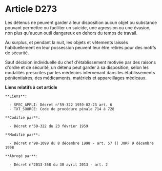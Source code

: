 # Article D273

Les détenus ne peuvent garder à leur disposition aucun objet ou substance pouvant permettre ou faciliter un suicide, une
agression ou une évasion, non plus qu'aucun outil dangereux en dehors du temps de travail.

Au surplus, et pendant la nuit, les objets et vêtements laissés habituellement en leur possession peuvent leur être retirés
pour des motifs de sécurité.

Sauf décision individuelle du chef d'établissement motivée par des raisons d'ordre et de sécurité, un détenu peut garder à sa
disposition, selon les modalités prescrites par les médecins intervenant dans les établissements pénitentiaires, des
médicaments, matériels et appareillages médicaux.

**Liens relatifs à cet article**

	**Liens**:

	  - SPEC_APPLI: Décret n°59-322 1959-02-23 art. 6
	  - TXT_SOURCE: Code de procédure pénale 714 à 728

	**Codifié par**:

	  - Décret n°59-322 du 23 février 1959

	**Modifié par**:

	  - Décret n°98-1099 du 8 décembre 1998 - art. 57 () JORF 9 décembre 1998

	**Abrogé par**:

	  - Décret n°2013-368 du 30 avril 2013 - art. 2

